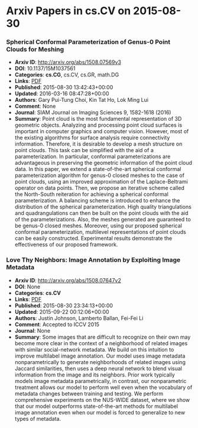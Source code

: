 # Arxiv Papers in cs.CV on 2015-08-30
### Spherical Conformal Parameterization of Genus-0 Point Clouds for Meshing
- **Arxiv ID**: http://arxiv.org/abs/1508.07569v3
- **DOI**: 10.1137/15M1037561
- **Categories**: **cs.CG**, cs.CV, cs.GR, math.DG
- **Links**: [PDF](http://arxiv.org/pdf/1508.07569v3)
- **Published**: 2015-08-30 13:42:43+00:00
- **Updated**: 2016-03-16 08:47:28+00:00
- **Authors**: Gary Pui-Tung Choi, Kin Tat Ho, Lok Ming Lui
- **Comment**: None
- **Journal**: SIAM Journal on Imaging Sciences 9, 1582-1618 (2016)
- **Summary**: Point cloud is the most fundamental representation of 3D geometric objects. Analyzing and processing point cloud surfaces is important in computer graphics and computer vision. However, most of the existing algorithms for surface analysis require connectivity information. Therefore, it is desirable to develop a mesh structure on point clouds. This task can be simplified with the aid of a parameterization. In particular, conformal parameterizations are advantageous in preserving the geometric information of the point cloud data. In this paper, we extend a state-of-the-art spherical conformal parameterization algorithm for genus-0 closed meshes to the case of point clouds, using an improved approximation of the Laplace-Beltrami operator on data points. Then, we propose an iterative scheme called the North-South reiteration for achieving a spherical conformal parameterization. A balancing scheme is introduced to enhance the distribution of the spherical parameterization. High quality triangulations and quadrangulations can then be built on the point clouds with the aid of the parameterizations. Also, the meshes generated are guaranteed to be genus-0 closed meshes. Moreover, using our proposed spherical conformal parameterization, multilevel representations of point clouds can be easily constructed. Experimental results demonstrate the effectiveness of our proposed framework.



### Love Thy Neighbors: Image Annotation by Exploiting Image Metadata
- **Arxiv ID**: http://arxiv.org/abs/1508.07647v2
- **DOI**: None
- **Categories**: **cs.CV**
- **Links**: [PDF](http://arxiv.org/pdf/1508.07647v2)
- **Published**: 2015-08-30 23:34:13+00:00
- **Updated**: 2015-09-22 00:12:06+00:00
- **Authors**: Justin Johnson, Lamberto Ballan, Fei-Fei Li
- **Comment**: Accepted to ICCV 2015
- **Journal**: None
- **Summary**: Some images that are difficult to recognize on their own may become more clear in the context of a neighborhood of related images with similar social-network metadata. We build on this intuition to improve multilabel image annotation. Our model uses image metadata nonparametrically to generate neighborhoods of related images using Jaccard similarities, then uses a deep neural network to blend visual information from the image and its neighbors. Prior work typically models image metadata parametrically, in contrast, our nonparametric treatment allows our model to perform well even when the vocabulary of metadata changes between training and testing. We perform comprehensive experiments on the NUS-WIDE dataset, where we show that our model outperforms state-of-the-art methods for multilabel image annotation even when our model is forced to generalize to new types of metadata.



